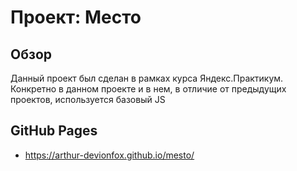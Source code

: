 # Проект: Место

## Обзор

Данный проект был сделан в рамках курса Яндекс.Практикум. Конкретно в данном проекте и в нем, в отличие от предыдущих проектов, используется базовый JS

## GitHub Pages
* https://arthur-devionfox.github.io/mesto/
